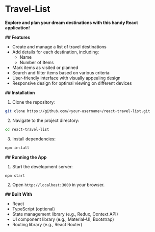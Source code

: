 # Travel-List

**Explore and plan your dream destinations with this handy React application!**

**## Features**

- Create and manage a list of travel destinations
- Add details for each destination, including:
    - Name
    - Number of Items
- Mark items as visited or planned
- Search and filter items based on various criteria
- User-friendly interface with visually appealing design
- Responsive design for optimal viewing on different devices

**## Installation**

1. Clone the repository:

```bash
git clone https://github.com/<your-username>/react-travel-list.git
```

2. Navigate to the project directory:

```bash
cd react-travel-list
```

3. Install dependencies:

```bash
npm install
```

**## Running the App**

1. Start the development server:

```bash
npm start
```

2. Open `http://localhost:3000` in your browser.

**## Built With**

- React
- TypeScript (optional)
- State management library (e.g., Redux, Context API)
- UI component library (e.g., Material-UI, Bootstrap)
- Routing library (e.g., React Router)
